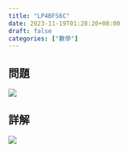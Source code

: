 ```yaml
---
title: "LP4BFS6C"
date: 2023-11-19T01:28:20+08:00
draft: false
categories: ["數學"]
---
```

<!--more-->

## 問題
<img src="/posts/solution/LP4BFS6C-q.png">

## 詳解
<img src="/posts/solution/LP4BFS6C-sol.png">

